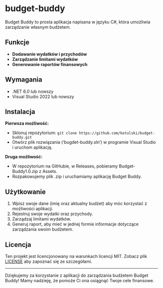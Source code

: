 # budget-buddy
Budget Buddy to prosta aplikacja napisana w języku C#, która umożliwia zarządzanie własnym budżetem.
## Funkcje
- **Dodawanie wydatków i przychodów**
- **Zarządzanie limitami wydatków**
- **Generowanie raportów finansowych**
## Wymagania
- .NET 6.0 lub nowszy
- Visual Studio 2022 lub nowszy
## Instalacja
<b> Pierwsza możliwość: </b>
- Sklonuj repozytorium: 
```git clone https://github.com/kotulski/budget-buddy.git```
- Otwórz plik rozwiązania (‘bugdet-buddy.sln’) w programie Visual Studio i uruchom aplikację.

<b> Druga możliwość: </b>
- W repozytorium na GitHubie, w Releases, pobieramy Budget-Buddy1.0.zip z Assets.
- Rozpakowujemy plik .zip i uruchamiamy aplikację Budget Buddy.
## Użytkowanie
1. Wpisz swoje dane (imię oraz aktualny budżet) aby móc korzystać z możliwości aplikacji.
2. Rejestruj swoje wydatki oraz przychody.
3. Zarządzaj limitami wydatków.
4. Generuj raport, aby mieć w jednej formie informacje dotyczące zarządzania swoim budżetem.
## Licencja
Ten projekt jest licencjonowany na warunkach licencji MIT. Zobacz plik [LICENSE](https://github.com/kotulski/budget-buddy/blob/main/LICENSE) aby zapoznać się ze szczegółami.

***
Dziękujemy za korzystanie z aplikacji do zarządzania budżetem Budget Buddy! Mamy nadzieję, że pomoże Ci ona osiągnąć Twoje cele finansowe.
